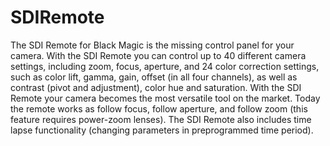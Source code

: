 # SDIRemote
The SDI Remote for Black Magic is the missing control panel for your camera. With the SDI Remote you can control up to 40 different camera settings, including zoom, focus, aperture, and 24 color correction settings, such as color lift, gamma, gain, offset (in all four channels), as well as contrast (pivot and adjustment), color hue and saturation. With the SDI Remote your camera becomes the most versatile tool on the market. Today the remote works as follow focus, follow aperture, and follow zoom (this feature requires power-zoom lenses). The SDI Remote also includes time lapse functionality (changing parameters in preprogrammed time period).
